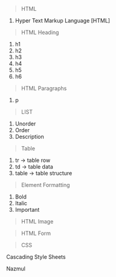 > HTML

1. Hyper Text Markup Language [HTML]

> HTML Heading

1. h1
2. h2
3. h3
4. h4
5. h5
6. h6

> HTML Paragraphs

1. p

> LIST

1. Unorder 
2. Order
3. Description

> Table

1. tr -> table row
2. td -> table data
3. table -> table structure

> Element Formatting

1. Bold
2. Italic
3. Important

> HTML Image

> HTML Form

> CSS


Cascading Style Sheets

Nazmul
